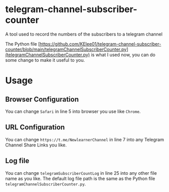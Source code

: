 # telegram-channel-subscriber-counter
A tool used to record the numbers of the subscribers to a telegram channel

The Python file [https://github.com/KElee01/telegram-channel-subscriber-counter/blob/main/telegramChannelSubscriberCounter.py](telegramChannelSubscriberCounter.py) is what I used now, you can do some change to make it useful to you.
# Usage
## Browser Configuration
You can change `Safari` in line 5 into browser you use like `Chrome`.
## URL Configuration
You can change `https://t.me/NewlearnerChannel` in line 7 into any Telegram Channel Share Links you like.
## Log file
You can change `telegramSubscriberCountLog` in line 25 into any other file name as you like.
The default log file path is the same as the Python file `telegramChannelSubscriberCounter.py`.
